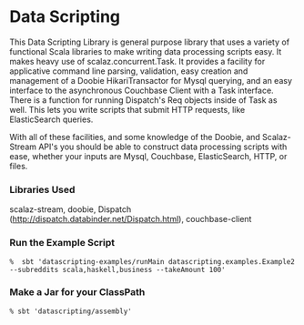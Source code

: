 # Data Scripting

This Data Scripting Library is general purpose library that uses a variety of functional Scala
libraries to make writing data processing scripts easy.  It makes heavy use of scalaz.concurrent.Task.
It provides a facility for applicative command line parsing, validation, easy creation and management
of a Doobie HikariTransactor for Mysql querying, and an easy interface to the asynchronous Couchbase Client with a Task interface.  There is a function for running Dispatch's Req objects inside of Task as well.  This lets you write scripts that submit HTTP requests, like ElasticSearch queries.

With all of these facilities, and some knowledge of the Doobie, and Scalaz-Stream API's you should be able to construct data processing scripts with ease, whether your inputs are Mysql, Couchbase, ElasticSearch, HTTP, or files.

### Libraries Used

scalaz-stream, doobie, Dispatch (http://dispatch.databinder.net/Dispatch.html),
couchbase-client

### Run the Example Script

    %  sbt 'datascripting-examples/runMain datascripting.examples.Example2 --subreddits scala,haskell,business --takeAmount 100'

### Make a Jar for your ClassPath

    % sbt 'datascripting/assembly'
